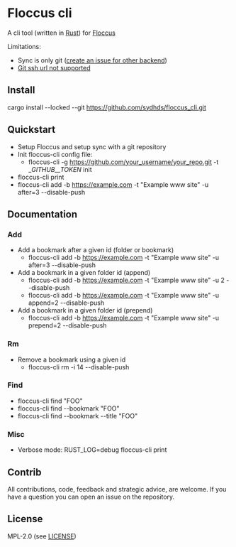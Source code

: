 # Floccus cli

A cli tool (written in [Rust](https://www.rust-lang.org)) for [Floccus](www.floccus.org)

Limitations:
* Sync is only git ([create an issue for other backend](https://github.com/sydhds/floccus_cli/issues/new/choose))
* [Git ssh url not supported](https://github.com/sydhds/floccus_cli/issues/5)

## Install

cargo install --locked --git https://github.com/sydhds/floccus_cli.git

## Quickstart

- Setup Floccus and setup sync with a git repository
- Init floccus-cli config file:
  - floccus-cli -g https://github.com/your_username/your_repo.git -t __GITHUB__TOKEN_ init
- floccus-cli print
- floccus-cli add -b https://example.com -t "Example www site" -u after=3 --disable-push

## Documentation

### Add 

* Add a bookmark after a given id (folder or bookmark)
  * floccus-cli add -b https://example.com -t "Example www site" -u after=3 --disable-push
* Add a bookmark in a given folder id (append)
  * floccus-cli add -b https://example.com -t "Example www site" -u 2 --disable-push
  * floccus-cli add -b https://example.com -t "Example www site" -u append=2 --disable-push
* Add a bookmark in a given folder id (prepend)
  * floccus-cli add -b https://example.com -t "Example www site" -u prepend=2 --disable-push

### Rm

* Remove a bookmark using a given id
  * floccus-cli rm -i 14 --disable-push

### Find

* floccus-cli find "FOO"
* floccus-cli find --bookmark "FOO"
* floccus-cli find --bookmark --title "FOO"

### Misc

* Verbose mode: RUST_LOG=debug floccus-cli print

## Contrib

All contributions, code, feedback and strategic advice, are welcome. If you have a question you can open an issue on the repository. 

## License

MPL-2.0 (see [LICENSE](./LICENSE))